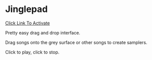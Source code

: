 # Jinglepad

[Click Link To Activate](Jinglepad.html)

Pretty easy drag and drop interface.

Drag songs onto the grey surface or other songs to create samplers.

Click to play, click to stop.
